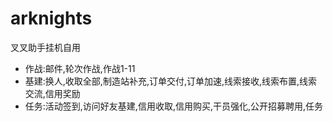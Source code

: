 # arknights

叉叉助手挂机自用

- 作战:邮件,轮次作战,作战1-11
- 基建:换人,收取全部,制造站补充,订单交付,订单加速,线索接收,线索布置,线索交流,信用奖励
- 任务:活动签到,访问好友基建,信用收取,信用购买,干员强化,公开招募聘用,任务
